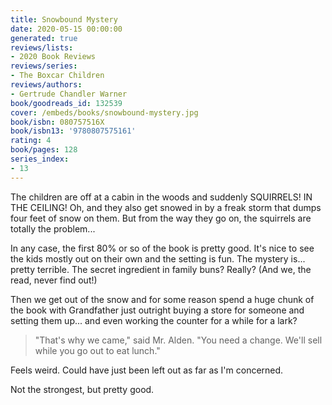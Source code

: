 ```yaml
---
title: Snowbound Mystery
date: 2020-05-15 00:00:00
generated: true
reviews/lists:
- 2020 Book Reviews
reviews/series:
- The Boxcar Children
reviews/authors:
- Gertrude Chandler Warner
book/goodreads_id: 132539
cover: /embeds/books/snowbound-mystery.jpg
book/isbn: 080757516X
book/isbn13: '9780807575161'
rating: 4
book/pages: 128
series_index:
- 13
---
```

The children are off at a cabin in the woods and suddenly SQUIRRELS! IN THE CEILING! Oh, and they also get snowed in by a freak storm that dumps four feet of snow on them. But from the way they go on, the squirrels are totally the problem...  

In any case, the first 80% or so of the book is pretty good. It's nice to see the kids mostly out on their own and the setting is fun. The mystery is... pretty terrible. The secret ingredient in family buns? Really? (And we, the read, never find out!)  

<!--more-->

Then we get out of the snow and for some reason spend a huge chunk of the book with Grandfather just outright buying a store for someone and setting them up... and even working the counter for a while for a lark?  

> "That's why we came," said Mr. Alden. "You need a change. We'll sell while you go out to eat lunch."

Feels weird. Could have just been left out as far as I'm concerned.  

Not the strongest, but pretty good.